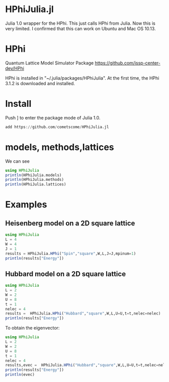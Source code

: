 # HPhiJulia.jl
Julia 1.0 wrapper for the HPhi.
This just calls HPhi from Julia.
Now this is very limited. 
I confirmed that this can work on Ubuntu and Mac OS 10.13. 

# HPhi 
Quantum Lattice Model Simulator Package
https://github.com/issp-center-dev/HPhi

HPhi is installed in "~/.julia/packages/HPhiJulia".
At the first time, the HPhi 3.1.2 is downloaded and installed. 


# Install 
Push ] to enter the package mode of Julia 1.0.

```julia
add https://github.com/cometscome/HPhiJulia.jl
```

# models, methods,lattices
We can see 

```julia
using HPhiJulia
println(HPhiJulia.models)
println(HPhiJulia.methods)
println(HPhiJulia.lattices)
```

# Examples

## Heisenberg model on a 2D square lattice

```julia
using HPhiJulia
L = 4
W = 4
J = 1
results = HPhiJulia.HPhi("Spin","square",W,L,J=J,mpinum=1)
println(results["Energy"])
```

## Hubbard model on a 2D square lattice

```julia
using HPhiJulia
L = 2
W = 2
U = 8
t = 1
nelec = 4
results =  HPhiJulia.HPhi("Hubbard","square",W,L,U=U,t=t,nelec=nelec)
println(results["Energy"])
```
To obtain the eigenvector:

```julia
using HPhiJulia
L = 2
W = 2
U = 8
t = 1
nelec = 4
results,evec =  HPhiJulia.HPhi("Hubbard","square",W,L,U=U,t=t,nelec=nelec,expart=true,OutputEigenVec=true)
println(results["Energy"])
println(evec)
```
